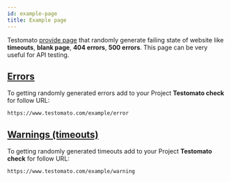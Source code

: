 ```yaml
---
id: example-page
title: Example page
---
```


Testomato [provide page](https://www.testomato.com/example) that randomly 
generate failing state of website like **timeouts**, **blank page**, **404 errors**, **500 errors**.
This page can be very useful for API testing.

## [Errors](https://www.testomato.com/example/error)

To getting randomly generated errors add to your Project **Testomato check** for follow URL: 

```
https://www.testomato.com/example/error
```

## [Warnings (timeouts)](https://www.testomato.com/example/warning)

To getting randomly generated timeouts add to your Project **Testomato check** for follow URL:

```
https://www.testomato.com/example/warning
```